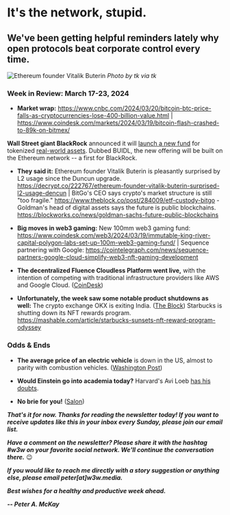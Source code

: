 # It's the network, stupid.
## We've been getting helpful reminders lately why open protocols beat corporate control every time.

![Ethereum founder Vitalik Buterin](https://upload.wikimedia.org/wikipedia/commons/0/09/Vitalik_Buterin_TechCrunch_London_2015.jpg)
*Photo by tk via tk* <!-- A placeholder image for now. Replace with an iPhone or Apple-related image. -->

<!-- Riff ~450 words on protocol networks versus corporate networks, shouting out Dixon.

Transition to Apple and Ethereum news...

**Fortune reports** that the U.S. Securities and Exchange Commission has been [questioning companies](https://fortune.com/crypto/2024/03/20/sec-gary-gensler-ethereum-security-commodity-crypto-foundation/) building on Ethereum, with an eye toward possibly classifying the network's native ether token as a security under the Securities and Exchange Act of 1933.

Trasition out with allusion to product networks.

-->

### Week in Review: March 17-23, 2024

- **Market wrap:** https://www.cnbc.com/2024/03/20/bitcoin-btc-price-falls-as-cryptocurrencies-lose-400-billion-value.html | https://www.coindesk.com/markets/2024/03/19/bitcoin-flash-crashed-to-89k-on-bitmex/ <!-- Update Saturday -->

**Wall Street giant BlackRock** announced it will [launch a new fund](https://decrypt.co/222694/blackrock-ethereum-fund-buidl) for tokenized [real-world assets](https://decrypt.co/222694/blackrock-ethereum-fund-buidl). Dubbed BUIDL, the new offering will be built on the Ethereum network -- a first for BlackRock.

- **They said it:** Ethereum founder Vitalik Buterin is pleasantly surprised by L2 usage since the Duncun upgrade. https://decrypt.co/222767/ethereum-founder-vitalik-buterin-surprised-l2-usage-dencun | BitGo's CEO says crypto's market structure is still "too fragile." https://www.theblock.co/post/284009/etf-custody-bitgo - Goldman's head of digital assets says the future is public blockchains. https://blockworks.co/news/goldman-sachs-future-public-blockchains

- **Big moves in web3 gaming:** New 100mm web3 gaming fund: https://www.coindesk.com/web3/2024/03/19/immutable-king-river-capital-polygon-labs-set-up-100m-web3-gaming-fund/ | Sequence partnering with Google: https://cointelegraph.com/news/sequence-partners-google-cloud-simplify-web3-nft-gaming-development

- **The decentralized Fluence Cloudless Platform went live,** with the intention of competing with traditional infrastructure providers like AWS and Google Cloud. ([CoinDesk](https://www.coindesk.com/tech/2024/03/20/protocol-village/))

- **Unfortunately, the week saw some notable product shutdowns as well:** The crypto exchange OKX is exiting India. ([The Block](https://www.theblock.co/post/284003/crypto-exchange-okx-exiting-india))  Starbucks is shutting down its NFT rewards program. https://mashable.com/article/starbucks-sunsets-nft-reward-program-odyssey

### Odds & Ends

- **The average price of an electric vehicle** is down in the US, almost to parity with combustion vehicles. ([Washington Post](https://www.washingtonpost.com/climate-solutions/2024/03/18/electric-vehicle-price-drop/))

- **Would Einstein go into academia today?** Harvard's Avi Loeb [has his doubts](https://avi-loeb.medium.com/would-albert-einstein-end-up-in-academia-in-2024-5d7bf37a3e31).

- **No brie for you!** ([Salon](https://www.salon.com/2024/03/15/sacr-bleu-cheese-enthusiasts-are-mourning-the-possible-extinction-of-brie-cheese/))

_**That's it for now. Thanks for reading the newsletter today! If you want to receive updates like this in your inbox every Sunday, please join our email list.**_

_**Have a comment on the newsletter? Please share it with the hashtag #w3w on your favorite social network. We'll continue the conversation there.**_ 😉

_**If you would like to reach me directly with a story suggestion or anything else, please email peter[at]w3w.media.**_

_**Best wishes for a healthy and productive week ahead.**_  

_**-- Peter A. McKay**_  
